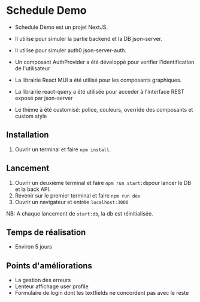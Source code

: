 # Schedule Demo

* Schedule Demo est un projet NextJS.
* Il utilise pour simuler la partie backend et la DB json-server.
* Il utilise pour simuler auth0 json-server-auth.

* Un composant AuthProvider a été développé pour verifier l'identification de l'utilisateur
* La librairie React MUI a été utilisé pour les composants graphiques.
* La librairie react-query a été utilisée pour acceder à l'interface REST exposé par json-server
* Le thème à été customisé: police, couleurs, override des composants et custom style


## Installation

1. Ouvrir un terminal et faire `npm install`.


## Lancement

1. Ouvrir un deuxième terminal et faire `npm run start:db`pour lancer le DB et la back API.
2. Revenir sur le premier terminal et faire `npm run dev`
3. Ouvrir un navigateur et entrée `localhost:3000`


NB: A chaque lancement de `start:db`, la db est réinitialisée.

## Temps de réalisation

* Environ 5 jours


## Points d'améliorations

* La gestion des erreurs
* Lenteur affichage user profile
* Formulaire de login dont les textfields ne concordent pas avec le reste
